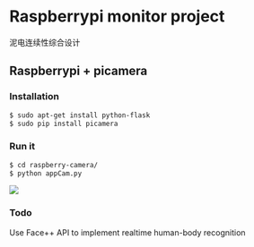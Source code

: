 # Raspberrypi monitor project

泥电连续性综合设计




## Raspberrypi + picamera

### Installation

```bash
$ sudo apt-get install python-flask
$ sudo pip install picamera
```

### Run it

```bash
$ cd raspberry-camera/
$ python appCam.py
```

![](image.png)

### Todo

Use Face++ API to implement realtime human-body recognition
